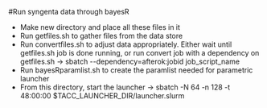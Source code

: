 #Run syngenta data through bayesR

- Make new directory and place all these files in it
- Run getfiles.sh to gather files from the data store
- Run convertfiles.sh to adjust data appropriately. Either wait until getfiles.sh job is done running, or run convert job with a dependency on getfiles.sh -> sbatch --dependency=afterok:jobid job_script_name
- Run bayesRparamlist.sh to create the paramlist needed for parametric launcher
- From this directory, start the launcher -> sbatch -N 64 -n 128 -t 48:00:00 $TACC_LAUNCHER_DIR/launcher.slurm
